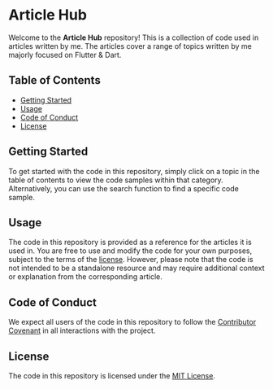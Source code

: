 
# Article Hub

Welcome to the **Article Hub** repository! This is a collection of code used in articles written by me. The articles cover a range of topics written by me majorly focused on Flutter & Dart.

## Table of Contents

- [Getting Started](#getting-started)
- [Usage](#usage)
- [Code of Conduct](#code-of-conduct)
- [License](#license)

## Getting Started

To get started with the code in this repository, simply click on a topic in the table of contents to view the code samples within that category. Alternatively, you can use the search function to find a specific code sample.

## Usage

The code in this repository is provided as a reference for the articles it is used in. You are free to use and modify the code for your own purposes, subject to the terms of the [license](#license). However, please note that the code is not intended to be a standalone resource and may require additional context or explanation from the corresponding article.

## Code of Conduct

We expect all users of the code in this repository to follow the [Contributor Covenant](https://www.contributor-covenant.org/) in all interactions with the project.

## License

The code in this repository is licensed under the [MIT License](https://opensource.org/licenses/MIT).
